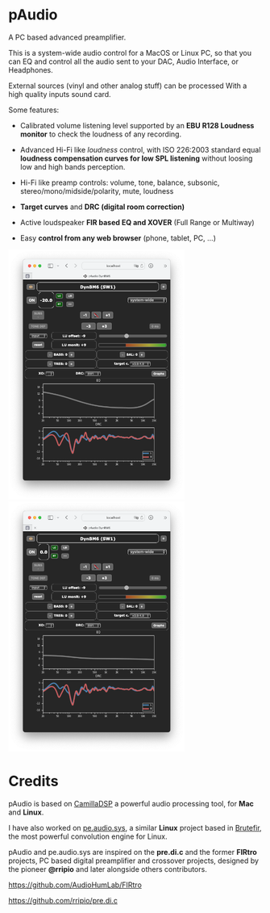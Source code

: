 # pAudio

A PC based advanced preamplifier.

This is a system-wide audio control for a MacOS or Linux PC, so that you can EQ and control all the audio sent to your DAC, Audio Interface, or Headphones.

External sources (vinyl and other analog stuff) can be processed With a high quality inputs sound card.

Some features:

- Calibrated volume listening level supported by an **EBU R128 Loudness monitor** to check the loudness of any recording.

- Advanced Hi-Fi like _loudness_ control, with ISO 226:2003 standard equal **loudness compensation curves for low SPL listening** without loosing low and high bands perception.

- Hi-Fi like preamp controls: volume, tone, balance, subsonic, stereo/mono/midside/polarity, mute, loudness

- **Target curves** and **DRC (digital room correction)**

- Active loudspeaker **FIR based EQ and XOVER** (Full Range or Multiway)

- Easy **control from any web browser** (phone, tablet, PC, ...)

<img src="doc/img/pAudio%20web%20-20dB.png" width="350"><img src="doc/img/pAudio%20web%200dB.png" width="350">


# Credits

pAudio is based on [CamillaDSP](https://github.com/HEnquist/camilladsp#readme) a powerful audio processing tool, for **Mac** and **Linux**.

I have also worked on [pe.audio.sys](https://github.com/Rsantct/pe.audio.sys), a similar **Linux** project based in [Brutefir](https://torger.se/anders/brutefir.html), the most powerful convolution engine for Linux.

pAudio and pe.audio.sys are inspired on the **pre.di.c** and the former **FIRtro** projects, PC based digital preamplifier and crossover projects, designed by the pioneer **@rripio** and later alongside others contributors.

https://github.com/AudioHumLab/FIRtro

https://github.com/rripio/pre.di.c
